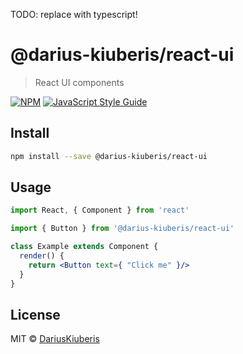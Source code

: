 TODO: replace with typescript!

# @darius-kiuberis/react-ui

> React UI components

[![NPM](https://img.shields.io/npm/v/@darius-kiuberis/react-ui.svg)](https://www.npmjs.com/package/@darius-kiuberis/react-ui) [![JavaScript Style Guide](https://img.shields.io/badge/code_style-standard-brightgreen.svg)](https://standardjs.com)

## Install

```bash
npm install --save @darius-kiuberis/react-ui
```

## Usage

```jsx
import React, { Component } from 'react'

import { Button } from '@darius-kiuberis/react-ui'

class Example extends Component {
  render() {
    return <Button text={ "Click me" }/>
  }
}
```

## License

MIT © [DariusKiuberis](https://github.com/DariusKiuberis)
